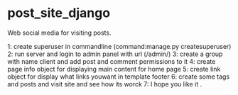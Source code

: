 # post_site_django
Web social media for visiting posts.

1: create superuser in commandline (command:manage.py createsuperuser) 
2: run server and login to admin panel with url (/admin/) 
3: create a group with name client and add post and comment permissions to it
4: create page info object for displaying main content for home page 
5: create link object for display what links youwant in template footer
6: create some tags and posts and visit site and see how its worck
7: I hope you like it .
